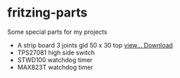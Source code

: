 # fritzing-parts

Some special parts for my projects

*  A strip board 3 joints gid 50 x 30 top <a href="https://github.com/jeanrocco/fritzing-parts/blob/master/Stripboard3jointgrid50x30top.pdf">view... </a> <a href="https://github.com/jeanrocco/fritzing-parts/blob/master/Stripboard3jointgrid50x30top.fzz">Download</a>
*  TPS27081 high side switch
*  STWD100 watchdog timer
*  MAX823T watchdog timer

  
  
